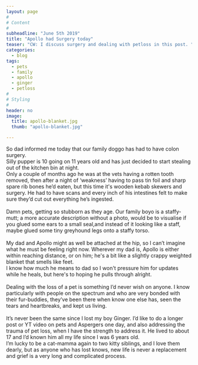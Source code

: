 ```yaml
---
layout: page
#
# Content
#
subheadline: "June 5th 2019"
title: "Apollo had Surgery today"
teaser: "CW: I discuss surgery and dealing with petloss in this post. "
categories:
  - blog
tags:
  - pets
  - family
  - apollo
  - ginger
  - petloss
#
# Styling
#
header: no
image:
  title: apollo-blanket.jpg
  thumb: "apollo-blanket.jpg"

---
```

So dad informed me today that our family doggo has had to have colon surgery.<br/> Silly pupper is 10 going on 11 years old and has just decided to start stealing out of the kitchen bin at night.<br/>
Only a couple of months ago he was at the vets having a rotten tooth removed, then after a night of ‘weakness’ having to pass tin foil and sharp spare rib bones he’d eaten, but this time it's wooden kebab skewers and surgery. He had to have scans and every inch of his intestines felt to make sure they’d cut out everything he’s ingested. <br/> 
<br/>
Damn pets, getting so stubborn as they age. Our family boyo is a staffy-mutt; a more accurate description without a photo, would be to visualise if you glued some ears to a small seal,and instead of it looking like a staff, maybe glued some tiny greyhound legs onto a staffy torso.<br/>
<br/>
My dad and Apollo might as well be attached at the hip, so I can’t imagine what he must be feeling right now. Wherever my dad is, Apollo is either within reaching distance, or on him; he's a bit like a slightly crappy weighted blanket that smells like feet. <br/>
I know how much he means to dad so I won't pressure him for updates while he heals, but here's to hoping he pulls through alright. <br/> 
<br/>
Dealing with the loss of a pet is something I’d never wish on anyone. I know particularly with people on the spectrum and who are very bonded with their fur-buddies, they’ve been there when know one else has, seen the tears and heartbreaks, and kept us living. <br/>
<br/>
It’s never been the same since I lost my boy Ginger. I’d like to do a longer post or YT video on pets and Aspergers one day, and also addressing the trauma of pet loss, when I have the strength to address it. He lived to about 17 and I’d known him all my life since I was 6 years old. <br/> I’m lucky to be a cat-mamma again to two kitty siblings, and I love them dearly, but as anyone who has lost knows, new life is never a replacement and grief is a very long and complicated process.
